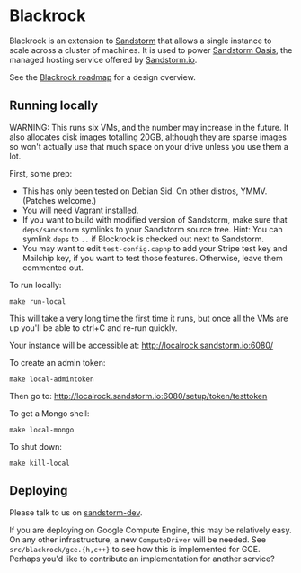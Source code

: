 # Blackrock

Blackrock is an extension to [Sandstorm](https://github.com/sandstorm-io/sandstorm) that allows a single instance to scale across a cluster of machines. It is used to power [Sandstorm Oasis](https://oasis.sandstorm.io), the managed hosting service offered by [Sandstorm.io](https://sandstorm.io).

See the [Blackrock roadmap](https://github.com/sandstorm-io/sandstorm/tree/master/roadmap/blackrock) for a design overview.

## Running locally

WARNING: This runs six VMs, and the number may increase in the future. It also allocates disk images totalling 20GB, although they are sparse images so won't actually use that much space on your drive unless you use them a lot.

First, some prep:

* This has only been tested on Debian Sid. On other distros, YMMV. (Patches welcome.)
* You will need Vagrant installed.
* If you want to build with modified version of Sandstorm, make sure that `deps/sandstorm` symlinks to your Sandstorm source tree. Hint: You can symlink `deps` to `..` if Blockrock is checked out next to Sandstorm.
* You may want to edit `test-config.capnp` to add your Stripe test key and Mailchip key, if you want to test those features. Otherwise, leave them commented out.

To run locally:

    make run-local

This will take a very long time the first time it runs, but once all the VMs are up you'll be able to ctrl+C and re-run quickly.

Your instance will be accessible at: http://localrock.sandstorm.io:6080/

To create an admin token:

    make local-admintoken

Then go to: http://localrock.sandstorm.io:6080/setup/token/testtoken

To get a Mongo shell:

    make local-mongo

To shut down:

    make kill-local

## Deploying

Please talk to us on [sandstorm-dev](https://groups.google.com/group/sandstorm-dev).

If you are deploying on Google Compute Engine, this may be relatively easy. On any other infrastructure, a new `ComputeDriver` will be needed. See `src/blackrock/gce.{h,c++}` to see how this is implemented for GCE. Perhaps you'd like to contribute an implementation for another service?
